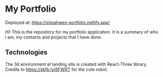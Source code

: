 # My Portfolio
Deployed at: https://sheahwen-portfolio.netlify.app/

Hi! This is the repository for my portfolio application. It is a summary of who I am, my contacts and projects that I have done. 

## Technologies
The 3d environment at landing site is created with React-Three library. Credits to https://skfb.ly/6FWRT for the cute robot. 
